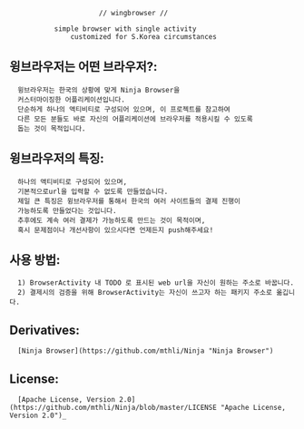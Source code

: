 

                          // wingbrowser //

               simple browser with single activity
                   customized for S.Korea circumstances

## 윙브라우저는 어떤 브라우저?:
    
      윙브라우저는 한국의 상황에 맞게 Ninja Browser을
      커스터마이징한 어플리케이션입니다.
      단순하게 하나의 액티비티로 구성되어 있으며, 이 프로젝트를 참고하여
      다른 모든 분들도 바로 자신의 어플리케이션에 브라우저를 적용시킬 수 있도록
      돕는 것이 목적입니다.
      
## 윙브라우저의 특징:

      하나의 액티비티로 구성되어 있으며,
      기본적으로url을 입력할 수 없도록 만들었습니다.
      제일 큰 특징은 윙브라우저를 통해서 한국의 여러 사이트들의 결제 진행이
      가능하도록 만들었다는 것입니다.
      추후에도 계속 여러 결제가 가능하도록 만드는 것이 목적이며,
      혹시 문제점이나 개선사항이 있으시다면 언제든지 push해주세요! 
      
## 사용 방법:

      1) BrowserActivity 내 TODO 로 표시된 web url을 자신이 원하는 주소로 바꿉니다.
      2) 결제시의 검증을 위해 BrowserActivity는 자신이 쓰고자 하는 패키지 주소로 옮깁니다.
      
## Derivatives:

      [Ninja Browser](https://github.com/mthli/Ninja "Ninja Browser")

## License:

      [Apache License, Version 2.0](https://github.com/mthli/Ninja/blob/master/LICENSE "Apache License, Version 2.0")_

